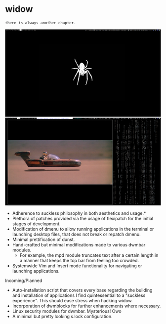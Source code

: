 # widow

```
there is always another chapter. 
```
![widow](https://github.com/seraphgrid/widow/blob/main/widow.png)
![widow1](https://github.com/seraphgrid/widow/blob/main/widow1.png)

* Adherence to suckless philosophy in both aesthetics and usage.*
* Plethora of patches provided via the usage of flexipatch for the initial stages of development.
* Modification of dmenu to allow running applications in the terminal or launching desktop files, that does not break or repatch dmenu.
* Minimal prettification of dunst. 
* Hand-crafted but minimal modifications made to various dwmbar modules.
  * For example, the mpd module truncates text after a certain length in a manner that keeps the top bar from feeling too crowded.  
* Systemwide Vim and Insert mode functionality for navigating or launching applications.


Incoming/Planned

* Auto-installation script that covers every base regarding the building and installation of applications I find quintessential to a "suckless experience". This should ease stress when hacking widow.
* Incorporation of dwmblocks for further enhancements where necessary.
* Linux security modules for dwmbar. Mysterious! Owo
* A minimal but pretty looking s.lock configuration.
  
